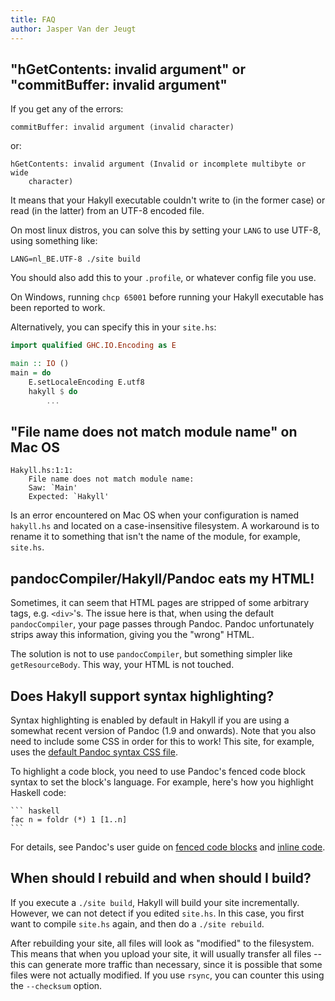```yaml
---
title: FAQ
author: Jasper Van der Jeugt
---
```


## "hGetContents: invalid argument" or "commitBuffer: invalid argument"

If you get any of the errors:

    commitBuffer: invalid argument (invalid character)

or:

    hGetContents: invalid argument (Invalid or incomplete multibyte or wide
        character)

It means that your Hakyll executable couldn't write to (in the former case) or
read (in the latter) from an UTF-8 encoded file.

On most linux distros, you can solve this by setting your `LANG` to use UTF-8,
using something like:

    LANG=nl_BE.UTF-8 ./site build

You should also add this to your `.profile`, or whatever config file you use.

On Windows, running `chcp 65001` before running your Hakyll executable has been
reported to work.

Alternatively, you can specify this in your `site.hs`:

```haskell
import qualified GHC.IO.Encoding as E

main :: IO ()
main = do
    E.setLocaleEncoding E.utf8
    hakyll $ do
        ...
```

## "File name does not match module name" on Mac OS

    Hakyll.hs:1:1:
        File name does not match module name:
        Saw: `Main'
        Expected: `Hakyll'

Is an error encountered on Mac OS when your configuration is named `hakyll.hs`
and located on a case-insensitive filesystem. A workaround is to rename it to
something that isn't the name of the module, for example, `site.hs`.

## pandocCompiler/Hakyll/Pandoc eats my HTML!

Sometimes, it can seem that HTML pages are stripped of some arbitrary tags, e.g.
`<div>`'s. The issue here is that, when using the default `pandocCompiler`, your
page passes through Pandoc. Pandoc unfortunately strips away this information,
giving you the "wrong" HTML.

The solution is not to use `pandocCompiler`, but something simpler like
`getResourceBody`. This way, your HTML is not touched.

## Does Hakyll support syntax highlighting?

Syntax highlighting is enabled by default in Hakyll if you are using a somewhat
recent version of Pandoc (1.9 and onwards). Note that you also need to include
some CSS in order for this to work! This site, for example, uses the [default
Pandoc syntax CSS file][syntax-css].

To highlight a code block, you need to use Pandoc's fenced code block syntax to
set the block's language. For example, here's how you highlight Haskell code:

    ``` haskell
    fac n = foldr (*) 1 [1..n]
    ```

For details, see Pandoc's user guide on [fenced code
blocks][pandoc-code-blocks] and [inline code][pandoc-inline-code].

[syntax-css]: https://github.com/jaspervdj/hakyll/blob/master/web/css/syntax.css
[pandoc-code-blocks]: http://johnmacfarlane.net/pandoc/README.html#fenced-code-blocks
[pandoc-inline-code]: http://johnmacfarlane.net/pandoc/README.html#verbatim

## When should I rebuild and when should I build?

If you execute a `./site build`, Hakyll will build your site incrementally.
However, we can not detect if you edited `site.hs`. In this case, you first want
to compile `site.hs` again, and then do a `./site rebuild`.

After rebuilding your site, all files will look as "modified" to the filesystem.
This means that when you upload your site, it will usually transfer all files --
this can generate more traffic than necessary, since it is possible that some
files were not actually modified. If you use `rsync`, you can counter this using
the `--checksum` option.
